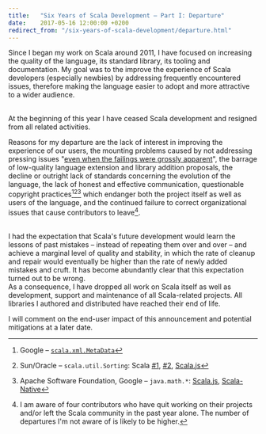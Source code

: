 ```yaml
---
title:   "Six Years of Scala Development – Part I: Departure"
date:    2017-05-16 12:00:00 +0200
redirect_from: "/six-years-of-scala-development/departure.html"
---
```


Since I began my work on Scala around 2011, I have focused on increasing the
quality of the language, its standard library, its tooling and documentation.
My goal was to the improve the experience of Scala developers (especially
newbies) by addressing frequently encountered issues, therefore making the
language easier to adopt and more attractive to a wider audience.

<br/>
At the beginning of this year I have ceased Scala development and resigned from
all related activities.

Reasons for my departure are the lack of interest in improving the experience of
our users, the mounting problems caused by not addressing pressing issues
"[even when the failings were grossly apparent](https://news.ycombinator.com/item?id=8277626)",
the barrage of low-quality language extension and library addition proposals,
the decline or outright lack of standards concerning the evolution of the language,
the lack of honest and effective communication, questionable copyright practices[^xml][^sort][^math]
which endanger both the project itself as well as users of the language, and the
continued failure to correct organizational issues that cause contributors to
leave[^leave].

<br/>
I had the expectation that Scala's future development would learn the lessons of
past mistakes – instead of repeating them over and over – and achieve a marginal
level of quality and stability, in which the rate of cleanup and repair would
eventually be higher than the rate of newly added mistakes and cruft.
It has become abundantly clear that this expectation turned out to be wrong.

<br/>
As a consequence, I have dropped all work on Scala itself as well as
development, support and maintenance of all Scala-related projects.
All libraries I authored and distributed have reached their end of life.

I will comment on the end-user impact of this announcement and potential
mitigations at a later date.

[^xml]: Google – [`scala.xml.MetaData`](https://groups.google.com/d/topic/scala-internals/FRPhY1FW9Q8/discussion)
[^sort]: Sun/Oracle – `scala.util.Sorting`: Scala [#1](https://github.com/scala/scala/blob/v2.10.5/src/library/scala/util/Sorting.scala#L19), [#2](https://github.com/scala/scala/pull/4534), [Scala.js](https://github.com/scala-js/scala-js/issues/1765)
[^math]: Apache Software Foundation, Google – `java.math.*`: [Scala.js](https://github.com/scala-js/scala-js/pull/1549), [Scala-Native](https://github.com/scala-native/scala-native/commit/804b5e187c0559f453d137e92055c2715279fe4b)
[^leave]: I am aware of four contributors who have quit working on their projects and/or left the Scala community in the past year alone. The number of departures I'm not aware of is likely to be higher.

<!-- https://github.com/scala/scala/graphs/contributors?from=2011-12-01&to=2016-07-31

git shortlog -s -n 947797e..a02b913 -->
